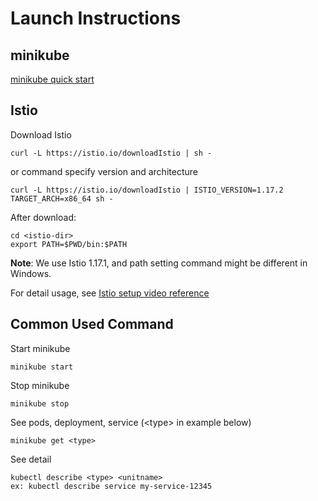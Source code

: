 # Launch Instructions

## minikube  

[minikube quick start](https://minikube.sigs.k8s.io/docs/start/)  

## Istio

Download Istio

    curl -L https://istio.io/downloadIstio | sh -
or command specify version and architecture

    curl -L https://istio.io/downloadIstio | ISTIO_VERSION=1.17.2 TARGET_ARCH=x86_64 sh -

After download:  

    cd <istio-dir>
    export PATH=$PWD/bin:$PATH

**Note**: We use Istio 1.17.1, and path setting command might be different in Windows.

For detail usage, see [Istio setup video reference](https://www.youtube.com/watch?v=voAyroDb6xk&t=352s&ab_channel=TechWorldwithNana)


## Common Used Command  

Start minikube  

    minikube start

Stop minikube

    minikube stop

See pods, deployment, service (\<type\> in example below)  

    minikube get <type>

See detail  

    kubectl describe <type> <unitname>
    ex: kubectl describe service my-service-12345
